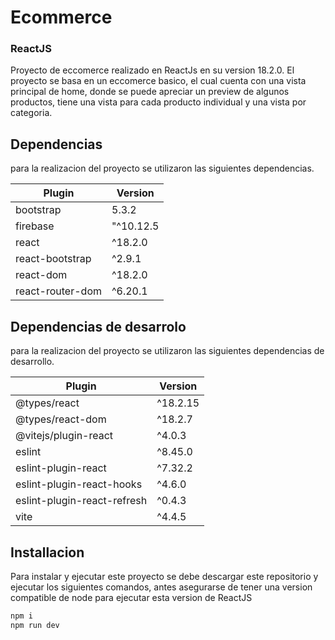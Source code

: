 # Ecommerce
### ReactJS
Proyecto de eccomerce realizado en ReactJs en su version 18.2.0. El proyecto se basa en un eccomerce basico, el cual cuenta con una vista principal de home, donde se puede apreciar un preview de algunos productos, tiene una vista para cada producto individual y una vista por categoria.

## Dependencias
para la realizacion del proyecto se utilizaron  las siguientes dependencias.

| Plugin | Version |
| ------ | ------ |
| bootstrap | 5.3.2 |
| firebase | "^10.12.5 |
| react | ^18.2.0 |
| react-bootstrap | ^2.9.1 |
| react-dom | ^18.2.0 |
|react-router-dom | ^6.20.1 |

## Dependencias de desarrolo
para la realizacion del proyecto se utilizaron las siguientes dependencias de desarrollo.

| Plugin | Version |
| ------ | ------ |
|@types/react|^18.2.15|
|@types/react-dom|^18.2.7|
|@vitejs/plugin-react|^4.0.3|
|eslint|^8.45.0|
|eslint-plugin-react|^7.32.2|
|eslint-plugin-react-hooks|^4.6.0|
|eslint-plugin-react-refresh|^0.4.3|
|vite|^4.4.5|

## Installacion
Para instalar y ejecutar este proyecto se debe descargar este repositorio y ejecutar los siguientes comandos, antes asegurarse de tener una version compatible de node para ejecutar esta version de ReactJS

```sh
npm i
npm run dev
```

